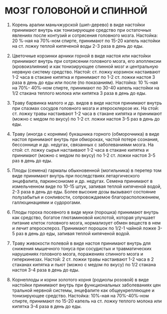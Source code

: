 # МОЗГ ГОЛОВОНОЙ И СПИННОЙ

1. Корень аралии маньчжурской (шип-дерево) в виде настойки принимают
внутрь как тонизирующее средство при остаточных явлениях после контузий
и сотрясения головного мозга. Настойка: 20 %-ная на 70%-ном спирте,
принимают по 15-20 капель настойки на ст. ложку теплой кипяченой воды
2-3 раза в день до еды.  
  
2. Цветочные корзинки арники горной в виде настоя или настойки принимают
внутрь при сотрясении головного мозга, его апоплексии (кровоизлиянии) и
как тонизирующее спинной мозг и центральную нервную систему средство.
Настой: ст. ложку корзинок настаивают 1-2 часа в стакане кипятка и
принимают по 1-2 ст. ложки настоя 3 раза в день до еды или после (по
показаниям). Настойка: 10 %-ная на 70%- 40%-ном спирте, принимают по
30-40 капель настойки на 1/2 стакана теплого молока или кипятка 3 раза в
день до еды.  
  
3. Траву барвинка малого и др. видов в виде настоя принимают внутрь при
спазмах сосудов головного мозга и атеросклерозе их. На стой: ст. ложку
травы настаивают 1-2 часа в стакане кипятка и принимают (можно с медом
по вкусу) по 1-2 ст. ложки настоя 3-5 раз в день до еды.  
  
4. Траву (иногда с корнями) букашника горного (обморочника) в виде
настоя принимают внутрь при обмороках, частой потере сознания,
бессоннице и др. недугах, связанных с заболеваниями мозга. На стой: ст.
ложку сырья настаивают 1-2 часа в стакане кипятка и принимают (можно с
медом по вкусу) по 1-2 ст. ложки настоя 3-5 раз в день до еды.  
  
5. Плоды (семена) гармалы обыкновенной (могильника) в перетер том виде
принимают внутрь при последствиях летаргического энцефалита,
паркинсонизме и др. недугах. Семена принимают в измельченном виде по
10-15 штук, запивая теплой кипяченой водой, 2-3 раза в день до еды.
Более высокие дозы вызывают состояние полузабытья и сонливости,
сопровождаемое благорасположением, галлюцинациями и судорогами.  
  
6. Плоды гороха посевного в виде муки (порошка) принимают внутрь как
средство, богатое глютаминовой кислотой, которая улучшает питание клеток
головного мозга, нормализует обмен веществ в нем и лечит атеросклероз.
Принимают порошок по 1/2-1 чайной ложке 3-5 раз в день до еды, запивая
теплой кипяченой водой.  
  
7. Траву живокости полевой в виде настоя принимают внутрь для снижения
мышечного тонуса при сосудистых и травматических нарушениях головного
мозга, поражениях спинного мозга и гиперкинезах. Настой: 2 ст. ложки
травы настаивают 1-2 часа в 2 стаканах кипятка и пьют (можно с медом по
вкусу) по 1/2 стакана настоя 3-4 раза в день до еды.  
  
8. Корнеплоды и корни золотого корня (родиолы розовой) в виде настойки
принимают внутрь при функциональных заболеваниях цен тральной нервной
системы, энцефалите как общеукрепляющее и тонизирующее средство.
Настойка: 10%-ная на 70%-40%-ном спирте, принимают по 15-20 капель на
ст. ложку теплого молока или кипятка 3-4 раза в день до еды.
